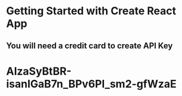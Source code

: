 # Getting Started with Create React App


## You will need a credit card to create API Key


# AIzaSyBtBR-isanIGaB7n_BPv6PI_sm2-gfWzaE